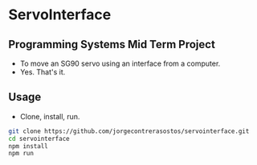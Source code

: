 # ServoInterface

## Programming Systems Mid Term Project

- To move an SG90 servo using an interface from a computer. 
- Yes. That's it.

## Usage

- Clone, install, run.

```bash
git clone https://github.com/jorgecontrerasostos/servointerface.git
cd servointerface
npm install
npm run
```

